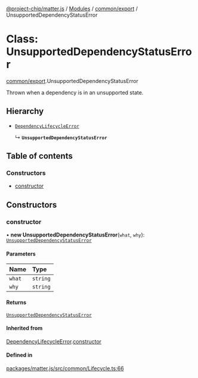 [@project-chip/matter.js](../README.md) / [Modules](../modules.md) / [common/export](../modules/common_export.md) / UnsupportedDependencyStatusError

# Class: UnsupportedDependencyStatusError

[common/export](../modules/common_export.md).UnsupportedDependencyStatusError

Thrown when a dependency is in an unsupported state.

## Hierarchy

- [`DependencyLifecycleError`](common_export.DependencyLifecycleError.md)

  ↳ **`UnsupportedDependencyStatusError`**

## Table of contents

### Constructors

- [constructor](common_export.UnsupportedDependencyStatusError.md#constructor)

## Constructors

### constructor

• **new UnsupportedDependencyStatusError**(`what`, `why`): [`UnsupportedDependencyStatusError`](common_export.UnsupportedDependencyStatusError.md)

#### Parameters

| Name | Type |
| :------ | :------ |
| `what` | `string` |
| `why` | `string` |

#### Returns

[`UnsupportedDependencyStatusError`](common_export.UnsupportedDependencyStatusError.md)

#### Inherited from

[DependencyLifecycleError](common_export.DependencyLifecycleError.md).[constructor](common_export.DependencyLifecycleError.md#constructor)

#### Defined in

[packages/matter.js/src/common/Lifecycle.ts:66](https://github.com/project-chip/matter.js/blob/5f71eedebdb9fa54338bde320c311bb359b7455d/packages/matter.js/src/common/Lifecycle.ts#L66)
